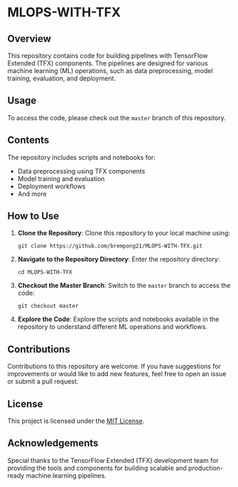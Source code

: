 # MLOPS-WITH-TFX

## Overview

This repository contains code for building pipelines with TensorFlow Extended (TFX) components. The pipelines are designed for various machine learning (ML) operations, such as data preprocessing, model training, evaluation, and deployment.

## Usage

To access the code, please check out the `master` branch of this repository.

## Contents

The repository includes scripts and notebooks for:

- Data preprocessing using TFX components
- Model training and evaluation
- Deployment workflows
- And more

## How to Use

1. **Clone the Repository**: Clone this repository to your local machine using:
   ```
   git clone https://github.com/brempong21/MLOPS-WITH-TFX.git
   ```

2. **Navigate to the Repository Directory**: Enter the repository directory:
   ```
   cd MLOPS-WITH-TFX
   ```

3. **Checkout the Master Branch**: Switch to the `master` branch to access the code:
   ```
   git checkout master
   ```

4. **Explore the Code**: Explore the scripts and notebooks available in the repository to understand different ML operations and workflows.

## Contributions

Contributions to this repository are welcome. If you have suggestions for improvements or would like to add new features, feel free to open an issue or submit a pull request.

## License

This project is licensed under the [MIT License](LICENSE).

## Acknowledgements

Special thanks to the TensorFlow Extended (TFX) development team for providing the tools and components for building scalable and production-ready machine learning pipelines.

